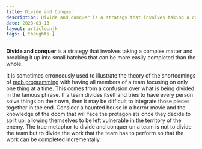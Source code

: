 ```yaml
---
title: Divide and Conquer
description: Divide and conquer is a strategy that involves taking a complex matter and breaking it up into small batches that can be more easily completed than the whole.
date: 2023-03-13
layout: article.njk
tags: [ thoughts ]
---
```


**Divide and conquer** is a strategy that involves taking a complex matter and breaking it up into small batches that
can be more easily completed than the whole.

It is sometimes erroneously used to illustrate the theory of the shortcomings of [mob programming](/mob-programming)
with having all members of a team focusing on only one thing at a time. This comes from a confusion over what is being
divided in the famous phrase. If a team divides itself and tries to have every person solve things on their own, then it
may be difficult to integrate those pieces together in the end. Consider a haunted house in a horror movie and the
knowledge of the doom that will face the protagonists once they decide to split up, allowing themselves to be left
vulnerable in the territory of the enemy. The true metaphor to divide and conquer on a team is not to divide the team
but to divide the work that the team has to perform so that the work can be completed incrementally.
